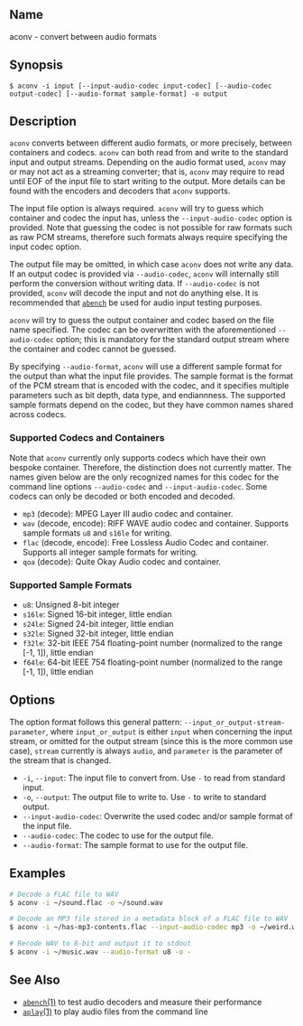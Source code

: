 ## Name

aconv - convert between audio formats

## Synopsis

```**sh
$ aconv -i input [--input-audio-codec input-codec] [--audio-codec output-codec] [--audio-format sample-format] -o output
```

## Description

`aconv` converts between different audio formats, or more precisely, between containers and codecs. `aconv` can both read from and write to the standard input and output streams. Depending on the audio format used, `aconv` may or may not act as a streaming converter; that is, `aconv` may require to read until EOF of the input file to start writing to the output. More details can be found with the encoders and decoders that `aconv` supports.

The input file option is always required. `aconv` will try to guess which container and codec the input has, unless the `--input-audio-codec` option is provided. Note that guessing the codec is not possible for raw formats such as raw PCM streams, therefore such formats always require specifying the input codec option.

The output file may be omitted, in which case `aconv` does not write any data. If an output codec is provided via `--audio-codec`, `aconv` will internally still perform the conversion without writing data. If `--audio-codec` is not provided, `aconv` will decode the input and not do anything else. It is recommended that [`abench`](help://man/1/abench) be used for audio input testing purposes.

`aconv` will try to guess the output container and codec based on the file name specified. The codec can be overwritten with the aforementioned `--audio-codec` option; this is mandatory for the standard output stream where the container and codec cannot be guessed.

By specifying `--audio-format`, `aconv` will use a different sample format for the output than what the input file provides. The sample format is the format of the PCM stream that is encoded with the codec, and it specifies multiple parameters such as bit depth, data type, and endiannness. The supported sample formats depend on the codec, but they have common names shared across codecs.

### Supported Codecs and Containers

Note that `aconv` currently only supports codecs which have their own bespoke container. Therefore, the distinction does not currently matter. The names given below are the only recognized names for this codec for the command line options `--audio-codec` and `--input-audio-codec`. Some codecs can only be decoded or both encoded and decoded.

-   `mp3` (decode): MPEG Layer III audio codec and container.
-   `wav` (decode, encode): RIFF WAVE audio codec and container. Supports sample formats `u8` and `s16le` for writing.
-   `flac` (decode, encode): Free Lossless Audio Codec and container. Supports all integer sample formats for writing.
-   `qoa` (decode): Quite Okay Audio codec and container.

### Supported Sample Formats

-   `u8`: Unsigned 8-bit integer
-   `s16le`: Signed 16-bit integer, little endian
-   `s24le`: Signed 24-bit integer, little endian
-   `s32le`: Signed 32-bit integer, little endian
-   `f32le`: 32-bit IEEE 754 floating-point number (normalized to the range [-1, 1]), little endian
-   `f64le`: 64-bit IEEE 754 floating-point number (normalized to the range [-1, 1]), little endian

## Options

The option format follows this general pattern: `--input_or_output-stream-parameter`, where `input_or_output` is either `input` when concerning the input stream, or omitted for the output stream (since this is the more common use case), `stream` currently is always `audio`, and `parameter` is the parameter of the stream that is changed.

-   `-i`, `--input`: The input file to convert from. Use `-` to read from standard input.
-   `-o`, `--output`: The output file to write to. Use `-` to write to standard output.
-   `--input-audio-codec`: Overwrite the used codec and/or sample format of the input file.
-   `--audio-codec`: The codec to use for the output file.
-   `--audio-format`: The sample format to use for the output file.

## Examples

```sh
# Decode a FLAC file to WAV
$ aconv -i ~/sound.flac -o ~/sound.wav

# Decode an MP3 file stored in a metadata block of a FLAC file to WAV
$ aconv -i ~/has-mp3-contents.flac --input-audio-codec mp3 -o ~/weird.wav

# Recode WAV to 8-bit and output it to stdout
$ aconv -i ~/music.wav --audio-format u8 -o -
```

## See Also

-   [`abench`(1)](help://man/1/abench) to test audio decoders and measure their performance
-   [`aplay`(1)](help://man/1/aplay) to play audio files from the command line

